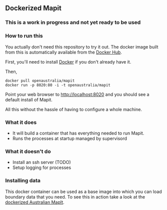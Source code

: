 ## Dockerized Mapit
### This is a work in progress and not yet ready to be used

### How to run this

You actually don't need this repository to try it out. The docker image built from this is
automatically available from the [Docker Hub](https://hub.docker.com/).

First, you'll need to install [Docker](https://docs.docker.com/) if you don't already have it.

Then,
```
docker pull openaustralia/mapit
docker run -p 8020:80 -i -t openaustralia/mapit
```

Point your web browser to [http://localhost:8020](http://localhost:8020) and you should see a
default install of Mapit.

All this without the hassle of having to configure a whole machine.

### What it does
* It will build a container that has everything needed to run Mapit.
* Runs the processes at startup managed by supervisord

### What it doesn't do
* Install an ssh server (TODO)
* Setup logging for processes

### Installing data

This docker container can be used as a base image into which you can load boundary data that you
need. To see this in action take a look at the
[dockerized Australian MapIt](https://github.com/openaustralia/mapit-australia-docker).
